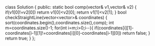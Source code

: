 class Solution {
public:
static bool comp(vector<int>& v1,vector<int>& v2)
{
if(v1[0]!=v2[0])
return v1[0]<v2[0];
return v1[1]<v2[1];
}
bool checkStraightLine(vector<vector<int>>& coordinates) {
sort(coordinates.begin(),coordinates.size(),comp);
int m=coordinates.size()-1;
for(int i=m;i>0;i--){
if(coordinates[i][1]-coordinates[i-1][1]!=coordinates[i][0]-coordinates[i-1][0])
return false;
}
return true;
}
};